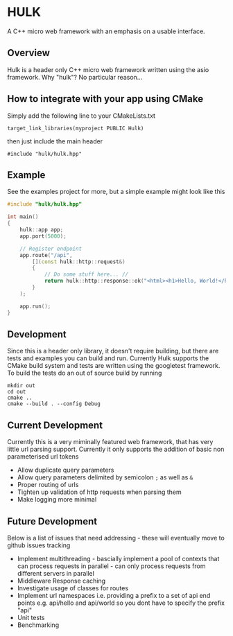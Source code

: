 # HULK

A C++ micro web framework with an emphasis on a usable interface.

## Overview
Hulk is a header only C++ micro web framework written using the asio framework. Why "hulk"? No particular reason...

## How to integrate with your app using CMake
Simply add the following line to your CMakeLists.txt
```
target_link_libraries(myproject PUBLIC Hulk)
```
then just include the main header
```
#include "hulk/hulk.hpp"
```

## Example
See the examples project for more, but a simple example might look like this
```c++
#include "hulk/hulk.hpp"

int main()
{
    hulk::app app;
    app.port(5000);

    // Register endpoint
    app.route("/api", 
        [](const hulk::http::request&)
        {
            // Do some stuff here... //
            return hulk::http::response::ok("<html><h1>Hello, World!</h1></html>");
        }
    );

    app.run();
}
```

## Development
Since this is a header only library, it doesn't require building, but there are tests and examples you can build and run. Currently Hulk supports the CMake build system and tests are written using the googletest framework. To build the tests do an out of source build by running
```
mkdir out
cd out
cmake ..
cmake --build . --config Debug
```
## Current Development
Currently this is a very miminally featured web framework, that has very little url parsing support. Currently it only supports the addition of basic non parameterised url tokens
- Allow duplicate query parameters 
- Allow query parameters delimited by semicolon `;` as well as `&`
- Proper routing of urls
- Tighten up validation of http requests when parsing them
- Make logging more minimal

## Future Development
Below is a list of issues that need addressing - these will eventually move to github issues tracking
- Implement multithreading - bascially implement a pool of contexts that can process requests in parallel - can only process requests from different servers in parallel
- Middleware Response caching
- Investigate usage of classes for routes
- Implement url namespaces i.e. providing a prefix to a set of api end points e.g. api/hello and api/world so you dont have to specify the prefix "api"
- Unit tests
- Benchmarking
